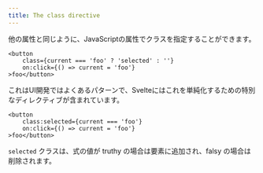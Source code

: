 ```yaml
---
title: The class directive
---
```


他の属性と同じように、JavaScriptの属性でクラスを指定することができます。

<!-- prettier-ignore -->
```svelte
<button
	class={current === 'foo' ? 'selected' : ''}
	on:click={() => current = 'foo'}
>foo</button>
```

これはUI開発ではよくあるパターンで、Svelteにはこれを単純化するための特別なディレクティブが含まれています。

<!-- prettier-ignore -->
```svelte
<button
	class:selected={current === 'foo'}
	on:click={() => current = 'foo'}
>foo</button>
```

`selected` クラスは、式の値が truthy の場合は要素に追加され、falsy の場合は削除されます。
